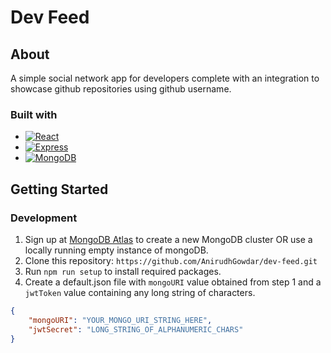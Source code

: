 # Dev Feed

## About

A simple social network app for developers complete with an integration to showcase github repositories using github username.

### Built with

* [![React][React.js]][React-url]
* [![Express][Express]][Express-url]
* [![MongoDB][MongoDB]][MongoDB-url]

## Getting Started

### Development

1. Sign up at [MongoDB Atlas](https://www.mongodb.com/atlas/database) to create a new MongoDB cluster OR use a locally running empty instance of mongoDB.
2. Clone this repository: `https://github.com/AnirudhGowdar/dev-feed.git`
3. Run `npm run setup` to install required packages.
4. Create a default.json file with `mongoURI` value obtained from step 1 and a `jwtToken` value containing any long string of characters.

```json
{
    "mongoURI": "YOUR_MONGO_URI_STRING_HERE",
    "jwtSecret": "LONG_STRING_OF_ALPHANUMERIC_CHARS"
}
```

[React.js]: https://img.shields.io/badge/React-20232A?style=for-the-badge&logo=react&logoColor=61DAFB
[React-url]: https://reactjs.org/
[Express]: https://img.shields.io/badge/Express.js-404D59?style=for-the-badge
[Express-url]: https://expressjs.com
[MongoDB]: https://img.shields.io/badge/MongoDB-4EA94B?style=for-the-badge&logo=mongodb&logoColor=white
[MongoDB-url]: https://www.mongodb.com
